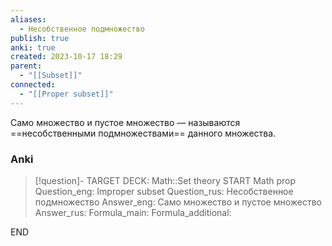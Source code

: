 ```yaml
---
aliases:
  - Несобственное подмножество
publish: true
anki: true
created: 2023-10-17 18:29
parent:
  - "[[Subset]]"
connected:
  - "[[Proper subset]]"
---
```

Cамо множество и пустое множество — называются ==несобственными подмножествами== данного множества.


### Anki
> [!question]-
TARGET DECK: Math::Set theory
START
Math prop
Question_eng: Improper subset
Question_rus: Несобственное подмножество
Answer_eng: Cамо множество и пустое множество
Answer_rus: 
Formula_main: 
Formula_additional:
<!--ID: 1699130367605-->
END











